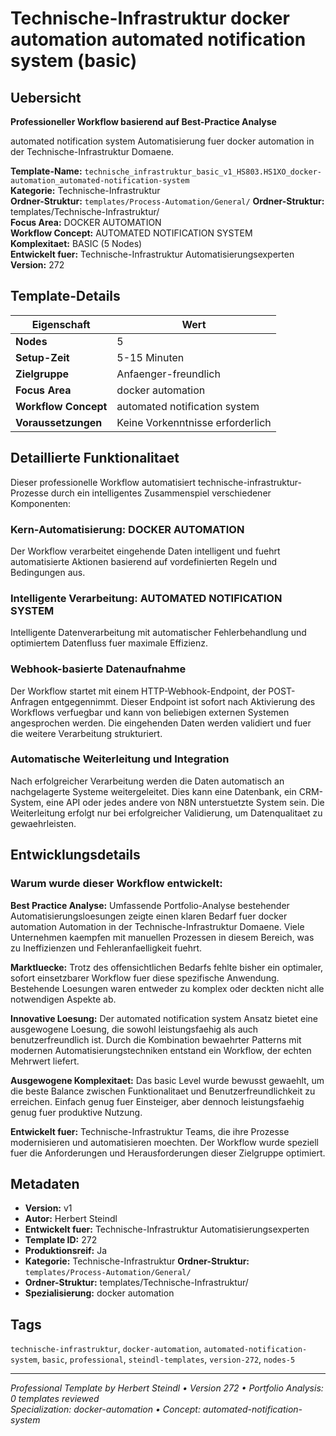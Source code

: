 # Technische-Infrastruktur docker automation automated notification system (basic)

## Uebersicht

**Professioneller Workflow basierend auf Best-Practice Analyse**

automated notification system Automatisierung fuer docker automation in der Technische-Infrastruktur Domaene.

**Template-Name:** `technische_infrastruktur_basic_v1_HS803.HS1XO_docker-automation_automated-notification-system`  
**Kategorie:** Technische-Infrastruktur  
**Ordner-Struktur:** `templates/Process-Automation/General/`
**Ordner-Struktur:** templates/Technische-Infrastruktur/  
**Focus Area:** DOCKER AUTOMATION  
**Workflow Concept:** AUTOMATED NOTIFICATION SYSTEM  
**Komplexitaet:** BASIC (5 Nodes)  
**Entwickelt fuer:** Technische-Infrastruktur Automatisierungsexperten  
**Version:** 272

## Template-Details

| **Eigenschaft** | **Wert** |
|------------------|----------|
| **Nodes** | 5 |
| **Setup-Zeit** | 5-15 Minuten |
| **Zielgruppe** | Anfaenger-freundlich |
| **Focus Area** | docker automation |
| **Workflow Concept** | automated notification system |
| **Voraussetzungen** | Keine Vorkenntnisse erforderlich |

## Detaillierte Funktionalitaet

Dieser professionelle Workflow automatisiert technische-infrastruktur-Prozesse durch ein intelligentes Zusammenspiel verschiedener Komponenten:

### Kern-Automatisierung: DOCKER AUTOMATION
Der Workflow verarbeitet eingehende Daten intelligent und fuehrt automatisierte Aktionen basierend auf vordefinierten Regeln und Bedingungen aus.

### Intelligente Verarbeitung: AUTOMATED NOTIFICATION SYSTEM
Intelligente Datenverarbeitung mit automatischer Fehlerbehandlung und optimiertem Datenfluss fuer maximale Effizienz.

### Webhook-basierte Datenaufnahme
Der Workflow startet mit einem HTTP-Webhook-Endpoint, der POST-Anfragen entgegennimmt. Dieser Endpoint ist sofort nach Aktivierung des Workflows verfuegbar und kann von beliebigen externen Systemen angesprochen werden. Die eingehenden Daten werden validiert und fuer die weitere Verarbeitung strukturiert.

### Automatische Weiterleitung und Integration
Nach erfolgreicher Verarbeitung werden die Daten automatisch an nachgelagerte Systeme weitergeleitet. Dies kann eine Datenbank, ein CRM-System, eine API oder jedes andere von N8N unterstuetzte System sein. Die Weiterleitung erfolgt nur bei erfolgreicher Validierung, um Datenqualitaet zu gewaehrleisten.





## Entwicklungsdetails

### Warum wurde dieser Workflow entwickelt:

**Best Practice Analyse:** Umfassende Portfolio-Analyse bestehender Automatisierungsloesungen zeigte einen klaren Bedarf fuer docker automation Automation in der Technische-Infrastruktur Domaene. Viele Unternehmen kaempfen mit manuellen Prozessen in diesem Bereich, was zu Ineffizienzen und Fehleranfaelligkeit fuehrt.

**Marktluecke:** Trotz des offensichtlichen Bedarfs fehlte bisher ein optimaler, sofort einsetzbarer Workflow fuer diese spezifische Anwendung. Bestehende Loesungen waren entweder zu komplex oder deckten nicht alle notwendigen Aspekte ab.

**Innovative Loesung:** Der automated notification system Ansatz bietet eine ausgewogene Loesung, die sowohl leistungsfaehig als auch benutzerfreundlich ist. Durch die Kombination bewaehrter Patterns mit modernen Automatisierungstechniken entstand ein Workflow, der echten Mehrwert liefert.

**Ausgewogene Komplexitaet:** Das basic Level wurde bewusst gewaehlt, um die beste Balance zwischen Funktionalitaet und Benutzerfreundlichkeit zu erreichen. Einfach genug fuer Einsteiger, aber dennoch leistungsfaehig genug fuer produktive Nutzung.

**Entwickelt fuer:** Technische-Infrastruktur Teams, die ihre Prozesse modernisieren und automatisieren moechten. Der Workflow wurde speziell fuer die Anforderungen und Herausforderungen dieser Zielgruppe optimiert.

## Metadaten

- **Version:** v1
- **Autor:** Herbert Steindl
- **Entwickelt fuer:** Technische-Infrastruktur Automatisierungsexperten
- **Template ID:** 272
- **Produktionsreif:** Ja
- **Kategorie:** Technische-Infrastruktur
**Ordner-Struktur:** `templates/Process-Automation/General/`
- **Ordner-Struktur:** templates/Technische-Infrastruktur/
- **Spezialisierung:** docker automation

## Tags

`technische-infrastruktur`, `docker-automation`, `automated-notification-system`, `basic`, `professional`, `steindl-templates`, `version-272`, `nodes-5`

---

*Professional Template by Herbert Steindl • Version 272 • Portfolio Analysis: 0 templates reviewed*  
*Specialization: docker-automation • Concept: automated-notification-system*